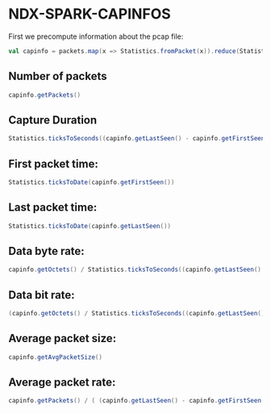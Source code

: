 # NDX-SPARK-CAPINFOS
First we precompute information about the pcap file:

```scala
val capinfo = packets.map(x => Statistics.fromPacket(x)).reduce(Statistics.merge)
```

##  Number of packets
```scala
capinfo.getPackets()
```

## Capture Duration
```scala
Statistics.ticksToSeconds((capinfo.getLastSeen() - capinfo.getFirstSeen()))
```

## First packet time:
```scala
Statistics.ticksToDate(capinfo.getFirstSeen())
```

## Last packet time:
```scala
Statistics.ticksToDate(capinfo.getLastSeen())
```

## Data byte rate:
```scala
capinfo.getOctets() / Statistics.ticksToSeconds((capinfo.getLastSeen() - capinfo.getFirstSeen()))
```

## Data bit rate:
```scala
(capinfo.getOctets() / Statistics.ticksToSeconds((capinfo.getLastSeen() - capinfo.getFirstSeen()))) * 8
```

## Average packet size:
```scala
capinfo.getAvgPacketSize()
```

## Average packet rate: 
```scala
capinfo.getPackets() / ( (capinfo.getLastSeen() - capinfo.getFirstSeen()) / 10000000 )
```